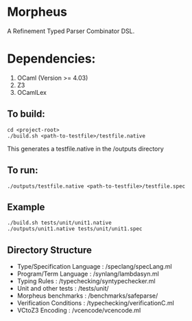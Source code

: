 # Morpheus
A Refinement Typed Parser Combinator DSL.


# Dependencies:
1. OCaml (Version >= 4.03)
2. Z3 
3. OCamlLex 

## To build:
```
cd <project-root>
./build.sh <path-to-testfile>/testfile.native
```
This generates a testfile.native in the <project-root>/outputs directory

## To run:
```
./outputs/testfile.native <path-to-testfile>/testfile.spec 
```
## Example
```
./build.sh tests/unit/unit1.native 
./outputs/unit1.native tests/unit/unit1.spec 

```

## Directory Structure
- Type/Specification Language : <project-root>/speclang/specLang.ml
- Program/Term Language       : <project-root>/synlang/lambdasyn.ml 
- Typing Rules 	              : <project-root>/typechecking/syntypechecker.ml
- Unit and other tests 		  : <project-root>/tests/unit/
- Morpheus benchmarks         : <project-root>/benchmarks/safeparse/<benchmakr> 
- Verification Conditions     : <project-root>/typechecking/verificationC.ml
- VCtoZ3 Encoding 	          : <project-root>/vcencode/vcencode.ml





